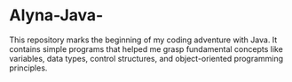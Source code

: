 # Alyna-Java-
 This repository marks the beginning of my coding adventure with Java. It contains simple programs that helped me grasp fundamental concepts like variables, data types, control structures, and object-oriented programming principles.
